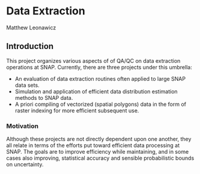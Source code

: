 # Data Extraction
Matthew Leonawicz  

## Introduction
This project organizes various aspects of of QA/QC on data extraction operations at SNAP.
Currently, there are three projects under this umbrella:

* An evaluation of data extraction routines often applied to large SNAP data sets.
* Simulation and application of efficient data distribution estimation methods to SNAP data.
* A priori compiling of vectorized (spatial polygons) data in the form of raster indexing for more efficient subsequent use.

### Motivation
Although these projects are not directly dependent upon one another, they all relate in terms of the efforts put toward efficient data processing at SNAP.
The goals are to improve efficiency while maintaining, and in some cases also improving, statistical accuracy and sensible probabilistic bounds on uncertainty.
